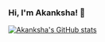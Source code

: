 ### Hi, I'm Akanksha! 👋

<!--
**AkankshaTelagamsetty12/AkankshaTelagamsetty12** is a ✨ _special_ ✨ repository because its `README.md` (this file) appears on your GitHub profile.

Here are some ideas to get you started:  Data Science | Machine Learning | Intelligent Analytics

- 🔭 I’m currently working on Heart Analysis using ECG and Heart Disease Classification

-->

[![Akanksha's GitHub stats](https://github-readme-stats.vercel.app/api?username=AkankshaTelagamsetty12)](https://github.com/AkankshaTelagamsetty12/github-readme-stats)
